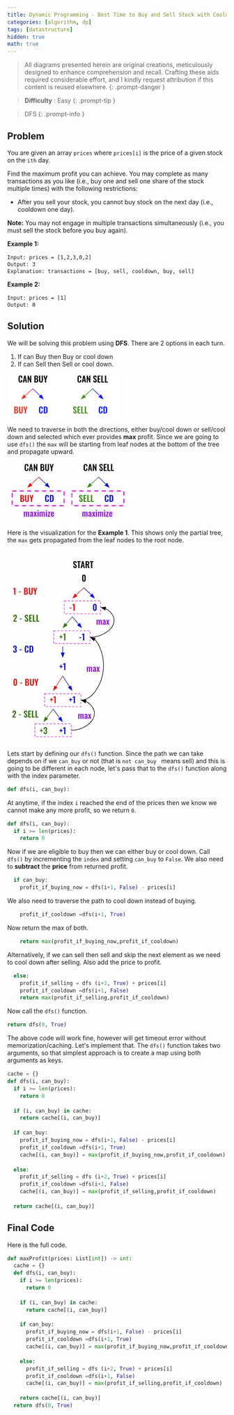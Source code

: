 ```yaml
---
title: Dynamic Programming - Best Time to Buy and Sell Stock with Cooldown
categories: [algorithm, dp]
tags: [datastructure]
hidden: true
math: true
---
```


> All diagrams presented herein are original creations, meticulously designed to enhance comprehension and recall. Crafting these aids required considerable effort, and I kindly request attribution if this content is reused elsewhere.
{: .prompt-danger }

> **Difficulty** :  Easy
{: .prompt-tip }

> DFS
{: .prompt-info }

## Problem

You are given an array `prices` where `prices[i]` is the price of a given stock on the `ith` day.

Find the maximum profit you can achieve. You may complete as many transactions as you like (i.e., buy one and sell one share of the stock multiple times) with the following restrictions:

- After you sell your stock, you cannot buy stock on the next day (i.e., cooldown one day).

**Note:** You may not engage in multiple transactions simultaneously (i.e., you must sell the stock before you buy again).

**Example 1:**

```
Input: prices = [1,2,3,0,2]
Output: 3
Explanation: transactions = [buy, sell, cooldown, buy, sell]
```

**Example 2:**

```
Input: prices = [1]
Output: 0
```

## Solution

We will be solving this problem using **DFS**. There are 2 options in each turn. 

1. If can Buy then Buy or cool down 
2. If can Sell then Sell or cool down.

![image-20240528141215968](../assets/img/image-20240528141215968.png)

We need to traverse in both the directions, either buy/cool down or sell/cool down and selected which ever provides **max** profit. Since we are going to use `dfs()` the `max` will be starting from leaf nodes at the bottom of the tree and propagate upward.

![image-20240528141847185](../assets/img/image-20240528141847185.jpg)

Here is the visualization for the **Example 1**. This shows only the partial tree, the `max` gets propagated from the leaf nodes to the root node.

![image-20240528152829366](../assets/img/image-20240528152829366.jpg)

Lets start by defining our `dfs()` function. Since the path we can take depends on if we `can_buy` or not (that is `not can_buy ` means sell) and this is going to be different in each node, let's pass that to the `dfs()` function along with the index parameter.

```python
def dfs(i, can_buy):
```

At anytime, if the index `i` reached the end of the prices then we know we cannot make any more profit, so we return `0`.

```python
def dfs(i, can_buy):
  if i >= len(prices):
    return 0
```

Now if we are eligible to buy then we can either buy or cool down. Call `dfs()` by incrementing the `index` and setting `can_buy` to `False`. We also need to **subtract** the **price** from returned profit.

```python
  if can_buy:
    profit_if_buying_now = dfs(i+1, False) - prices[i]
```

We also need to traverse the path to cool down instead of buying.

```python
    profit_if_cooldown =dfs(i+1, True)
```

Now return the max of both.

```python
    return max(profit_if_buying_now,profit_if_cooldown)
```

Alternatively, if we can sell then sell and skip the next element as we need to cool down after selling. Also add the price to profit.

```python
  else:
    profit_if_selling = dfs (i+2, True) + prices[i]
    profit_if_cooldown =dfs(i+1, False)
    return max(profit_if_selling,profit_if_cooldown)
```

Now call the `dfs()` function.

```python
return dfs(0, True)
```

The above code will work fine, however will get timeout error without memorization/caching. Let's implement that. The `dfs()` function takes two arguments, so that simplest approach is to create a map using both arguments as keys.

```python
cache = {}
def dfs(i, can_buy):
  if i >= len(prices):
    return 0
	
  if (i, can_buy) in cache:
    return cache[(i, can_buy)]
  
  if can_buy:
    profit_if_buying_now = dfs(i+1, False) - prices[i]    
    profit_if_cooldown =dfs(i+1, True)
    cache[(i, can_buy)] = max(profit_if_buying_now,profit_if_cooldown)

  else:
    profit_if_selling = dfs (i+2, True) + prices[i]
    profit_if_cooldown =dfs(i+1, False)
    cache[(i, can_buy)] = max(profit_if_selling,profit_if_cooldown)
 	
  return cache[(i, can_buy)]
```

## Final Code

Here is the full code. 

```python
def maxProfit(prices: List[int]) -> int:        
  cache = {}
  def dfs(i, can_buy):
    if i >= len(prices):
      return 0

    if (i, can_buy) in cache:
      return cache[(i, can_buy)]

    if can_buy:
      profit_if_buying_now = dfs(i+1, False) - prices[i]    
      profit_if_cooldown =dfs(i+1, True)
      cache[(i, can_buy)] = max(profit_if_buying_now,profit_if_cooldown)

    else:
      profit_if_selling = dfs (i+2, True) + prices[i]
      profit_if_cooldown =dfs(i+1, False)
      cache[(i, can_buy)] = max(profit_if_selling,profit_if_cooldown)

    return cache[(i, can_buy)]
  return dfs(0, True)
```
